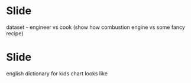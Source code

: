 


# Slide
dataset - engineer vs cook (show how combustion engine vs some fancy recipe)

# Slide
english dictionary for kids chart looks like